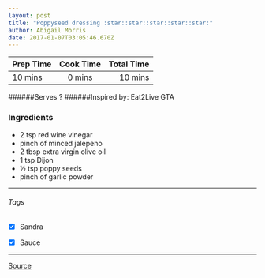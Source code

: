 ```yaml
---
layout: post
title: "Poppyseed dressing :star::star::star::star::star:"
author: Abigail Morris
date: 2017-01-07T03:05:46.670Z
---
```


| Prep Time  | Cook Time    | Total Time  |
| ---------- |:------------:| -----------:|
| 10 mins    | 0 mins      | 10 mins     |


######Serves ?
######Inspired by: Eat2Live GTA

### Ingredients

* 2 tsp red wine vinegar 
* pinch of minced jalepeno
* 2 tbsp extra virgin olive oil
* 1 tsp Dijon
* ½ tsp poppy seeds
* pinch of garlic powder

---

###### Tags
- [x] Sandra
- [x] Sauce


---

[Source](www.eat2livegta.com)

